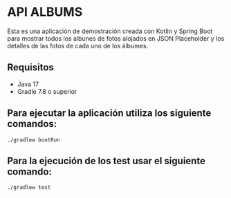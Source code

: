 # API ALBUMS

Esta es una aplicación de demostración creada con Kotlin y Spring Boot para mostrar
todos los albunes de fotos alojados en JSON Placeholder y los detalles de las fotos
de cada uno de los álbumes.

## Requisitos 

- Java 17
- Gradle 7.8 o superior

## Para ejecutar la aplicación utiliza los siguiente comandos:

```
./gradlew bootRun
```

## Para la ejecución de los test usar el siguiente comando:

```
./gradlew test
```
